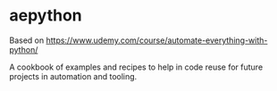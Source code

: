 # aepython

Based on https://www.udemy.com/course/automate-everything-with-python/

A cookbook of examples and recipes to help in code reuse for future projects in automation and tooling.
